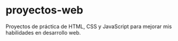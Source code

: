 # proyectos-web
Proyectos de práctica de HTML, CSS y JavaScript para mejorar mis habilidades en desarrollo web.
